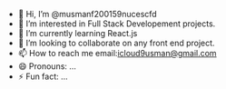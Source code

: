 - 👋 Hi, I’m @musmanf200159nucescfd
- 👀 I’m interested in Full Stack Developement projects.
- 🌱 I’m currently learning React.js
- 💞️ I’m looking to collaborate on any front end project.
- 📫 How to reach me email:icloud9usman@gmail.com
- 😄 Pronouns: ...
- ⚡ Fun fact: ...

<!---
musmanf200159nucescfd/musmanf200159nucescfd is a ✨ special ✨ repository because its `README.md` (this file) appears on your GitHub profile.
You can click the Preview link to take a look at your changes.
--->
